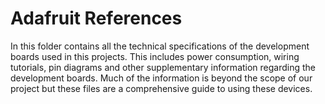 # Adafruit References
In this folder contains all the technical specifications of the development boards used in this projects. This includes power consumption, wiring tutorials, pin diagrams and other supplementary information regarding the development boards.  Much of the information is beyond the scope of our project but these files are a comprehensive guide to using these devices.
